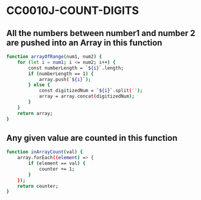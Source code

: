 # CC0010J-COUNT-DIGITS

## All the numbers between number1 and number 2 are pushed into an Array in this function

```bash
function arrayOfRange(num1, num2) {
	for (let i = num1; i <= num2; i++) {
		const numberLength = `${i}`.length;
		if (numberLength == 1) {
			array.push(`${i}`);
		} else {
			const digitizedNum = `${i}`.split('');
			array = array.concat(digitizedNum);
		}
	}
	return array;
}
```

## Any given value are counted in this function

```bash
function inArrayCount(val) {
	array.forEach((element) => {
		if (element == val) {
			counter += 1;
		}
	});
	return counter;
}
```